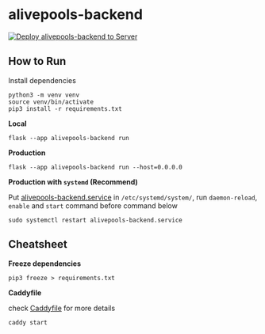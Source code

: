 # alivepools-backend

[![Deploy alivepools-backend to Server](https://github.com/y4code/alivepools-backend/actions/workflows/deploy.yml/badge.svg)](https://github.com/y4code/alivepools-backend/actions/workflows/deploy.yml)

## How to Run

Install dependencies

```shell
python3 -m venv venv
source venv/bin/activate
pip3 install -r requirements.txt
```

**Local**
```shell
flask --app alivepools-backend run
```

**Production**
```shell
flask --app alivepools-backend run --host=0.0.0.0
```

**Production with `systemd` (Recommend)**

Put [alivepools-backend.service](alivepools-backend.service) in `/etc/systemd/system/`, run `daemon-reload`, `enable` and `start` command before command below

```shell
sudo systemctl restart alivepools-backend.service
```

## Cheatsheet

**Freeze dependencies**

```shell
pip3 freeze > requirements.txt
```

**Caddyfile**

check [Caddyfile](Caddyfile) for more details

```shell
caddy start
```
